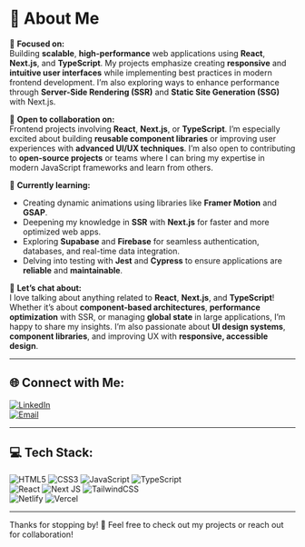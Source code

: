 # 💫 About Me

🔭 **Focused on:**  
Building **scalable**, **high-performance** web applications using **React**, **Next.js**, and **TypeScript**. My projects emphasize creating **responsive** and **intuitive user interfaces** while implementing best practices in modern frontend development. I’m also exploring ways to enhance performance through **Server-Side Rendering (SSR)** and **Static Site Generation (SSG)** with Next.js.

👯 **Open to collaboration on:**  
Frontend projects involving **React**, **Next.js**, or **TypeScript**. I’m especially excited about building **reusable component libraries** or improving user experiences with **advanced UI/UX techniques**. I’m also open to contributing to **open-source projects** or teams where I can bring my expertise in modern JavaScript frameworks and learn from others.

🌱 **Currently learning:**  
- Creating dynamic animations using libraries like **Framer Motion** and **GSAP**.  
- Deepening my knowledge in **SSR** with **Next.js** for faster and more optimized web apps.  
- Exploring **Supabase** and **Firebase** for seamless authentication, databases, and real-time data integration.  
- Delving into testing with **Jest** and **Cypress** to ensure applications are **reliable** and **maintainable**.

💬 **Let’s chat about:**  
I love talking about anything related to **React**, **Next.js**, and **TypeScript**! Whether it’s about **component-based architectures**, **performance optimization** with SSR, or managing **global state** in large applications, I’m happy to share my insights. I’m also passionate about **UI design systems**, **component libraries**, and improving UX with **responsive, accessible design**.

---

## 🌐 Connect with Me:
[![LinkedIn](https://img.shields.io/badge/LinkedIn-%230077B5.svg?style=for-the-badge&logo=linkedin&logoColor=white)](https://www.linkedin.com/in/bmeen/)  
[![Email](https://img.shields.io/badge/Email-D14836?style=for-the-badge&logo=gmail&logoColor=white)](mailto:belloalameenn@outlook.com)

---

## 💻 Tech Stack:
![HTML5](https://img.shields.io/badge/html5-%23E34F26.svg?style=for-the-badge&logo=html5&logoColor=white)
![CSS3](https://img.shields.io/badge/css3-%231572B6.svg?style=for-the-badge&logo=css3&logoColor=white)
![JavaScript](https://img.shields.io/badge/javascript-%23323330.svg?style=for-the-badge&logo=javascript&logoColor=%23F7DF1E)
![TypeScript](https://img.shields.io/badge/typescript-%23007ACC.svg?style=for-the-badge&logo=typescript&logoColor=white)  
![React](https://img.shields.io/badge/react-%2320232a.svg?style=for-the-badge&logo=react&logoColor=%2361DAFB)
![Next JS](https://img.shields.io/badge/next.js-%23000000.svg?style=for-the-badge&logo=nextdotjs&logoColor=white)
![TailwindCSS](https://img.shields.io/badge/tailwindcss-%2338B2AC.svg?style=for-the-badge&logo=tailwind-css&logoColor=white)  
![Netlify](https://img.shields.io/badge/netlify-%23000000.svg?style=for-the-badge&logo=netlify&logoColor=%2326C0C7)
![Vercel](https://img.shields.io/badge/vercel-%23000000.svg?style=for-the-badge&logo=vercel&logoColor=white)

---

Thanks for stopping by! 🚀 Feel free to check out my projects or reach out for collaboration!
